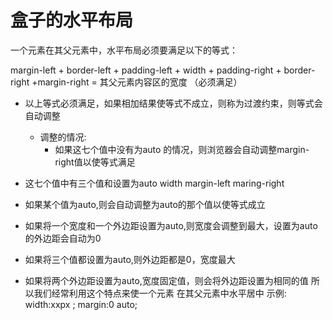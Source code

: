 # 盒子的水平布局

一个元素在其父元素中，水平布局必须要满足以下的等式：

margin-left + border-left + padding-left + width + padding-right + border-right +margin-right  =  其父元素内容区的宽度      （必须满足）

- 以上等式必须满足，如果相加结果使等式不成立，则称为过渡约束，则等式会自动调整
	- 调整的情况:
		- 如果这七个值中没有为auto 的情况，则浏览器会自动调整margin-right值以使等式满足
- 这七个值中有三个值和设置为auto
	width
	margin-left
	maring-right
- 如果某个值为auto,则会自动调整为auto的那个值以使等式成立



- 如果将一个宽度和一个外边距设置为auto,则宽度会调整到最大，设置为auto的外边距会自动为0
- 如果将三个值都设置为auto,则外边距都是0，宽度最大
- 如果将两个外边距设置为auto,宽度固定值，则会将外边距设置为相同的值
	所以我们经常利用这个特点来使一个元素 在其父元素中水平居中
		示例:
			width:xxpx ;
			margin:0 auto;
